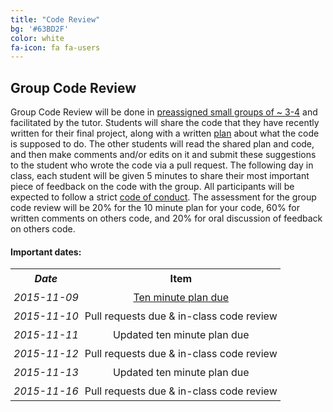 ```yaml
---
title: "Code Review"
bg: '#63BD2F'
color: white
fa-icon: fa fa-users
---
```


## Group Code Review

Group Code Review will be done in [preassigned small groups of ~ 3-4](https://github.com/PHY3009/code_review/blob/master/code_review_teams.md) 
and facilitated by the tutor. Students will share the code that they have recently written 
for their final project, along with a written [plan](http://billmills.github.io/blog/ten-minute-plans/) 
about what the code is supposed to do. The other students will read the shared plan and 
code, and then make comments and/or edits on it and submit these suggestions to the 
student who wrote the code via a pull request. The following day in class, each student 
will be given 5 minutes to share their most important piece of feedback on the code with 
the group. All participants will be expected to follow a strict [code of conduct](http://software-carpentry.org/conduct.html). 
The assessment for the group code review will be 20% for the 10 minute plan for your code, 
60% for written comments on others code, and 20% for oral discussion of feedback on others 
code. 

#### **Important dates:**

<center>
<table>
  <tr>
    <th style="padding: 5px;" align="center" valign="middle"><i>Date</i></td>
    <th style="padding: 5px;" align="center" valign="middle">Item</td> 
  </tr>
  <tr>
    <td style="padding: 5px;" align="center" valign="middle"><i>2015-11-09</i></td>
    <td style="padding: 5px;" align="center" valign="middle"><a href="https://github.com/PHY3009/code_review/blob/master/Ten_Minute_Plan.md">Ten minute plan due</a></td> 
  </tr>
  <tr>
    <td style="padding: 5px;" align="center" valign="middle"><i>2015-11-10</i></td>
    <td style="padding: 5px;" align="center" valign="middle">Pull requests due & in-class code review</td> 
  </tr>
  <tr>
    <td style="padding: 5px;" align="center" valign="middle"><i>2015-11-11</i></td>
    <td style="padding: 5px;" align="center" valign="middle">Updated ten minute plan due</td> 
  </tr>
  <tr>
    <td style="padding: 5px;" align="center" valign="middle"><i>2015-11-12</i></td>
    <td style="padding: 5px;" align="center" valign="middle">Pull requests due & in-class code review</td> 
  </tr>
  <tr>
    <td style="padding: 5px;" align="center" valign="middle"><i>2015-11-13</i></td>
    <td style="padding: 5px;" align="center" valign="middle">Updated ten minute plan due</td> 
  </tr>
  <tr>
    <td style="padding: 5px;" align="center" valign="middle"><i>2015-11-16</i></td>
    <td style="padding: 5px;" align="center" valign="middle">Pull requests due & in-class code review</td> 
  </tr>
</center>
</table>